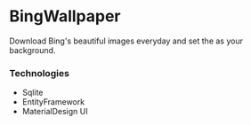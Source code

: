 # BingWallpaper

Download Bing's beautiful images everyday and set the as your background.

### Technologies
+ Sqlite
+ EntityFramework
+ MaterialDesign UI
